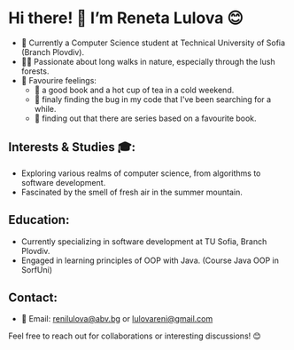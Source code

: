 # Hi there! 👋 I’m Reneta Lulova 😊

- 🌿 Currently a Computer Science student at Technical University of Sofia (Branch Plovdiv).
- 🚶‍♀️ Passionate about long walks in nature, especially through the lush forests.
- 🥰 Favourire feelings:
  - 📖 a good book and a hot cup of tea in a cold weekend.
  - 🐞 finaly finding the bug in my code that I've been searching for a while.
  - 🎥 finding out that there are series based on a favourite book. 

## Interests & Studies 🎓:
- Exploring various realms of computer science, from algorithms to software development.
- Fascinated by the smell of fresh air in the summer mountain.

## Education:
- Currently specializing in software development at TU Sofia, Branch Plovdiv.
- Engaged in learning principles of OOP with Java. (Course Java OOP in SorfUni)

## Contact:
- 📧 Email: renilulova@abv.bg or lulovareni@gmail.com

Feel free to reach out for collaborations or interesting discussions! 😊

<!---
RenetaLulova/RenetaLulova is a ✨ special ✨ repository because its `README.md` (this file) appears on your GitHub profile.
You can click the Preview link to take a look at your changes.
--->
